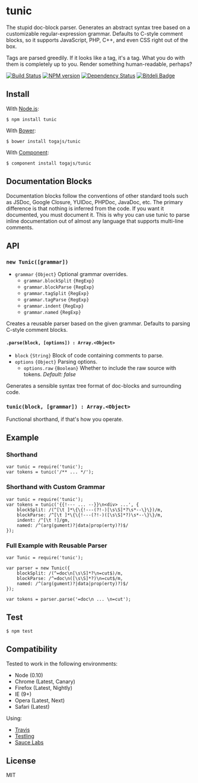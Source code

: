 # tunic

The stupid doc-block parser. Generates an abstract syntax tree based on a customizable regular-expression grammar. Defaults to C-style comment blocks, so it supports JavaScript, PHP, C++, and even CSS right out of the box.

Tags are parsed greedily. If it looks like a tag, it's a tag. What you do with them is completely up to you. Render something human-readable, perhaps?

[![Build Status](https://travis-ci.org/togajs/tunic.png?branch=master)](https://travis-ci.org/togajs/tunic)
[![NPM version](https://badge.fury.io/js/tunic.png)](http://badge.fury.io/js/tunic)
[![Dependency Status](https://gemnasium.com/togajs/tunic.png)](https://gemnasium.com/togajs/tunic)
[![Bitdeli Badge](https://d2weczhvl823v0.cloudfront.net/togajs/tunic/trend.png)](https://bitdeli.com/free "Bitdeli Badge")

## Install

With [Node.js](http://nodejs.org):

    $ npm install tunic

With [Bower](http://bower.io):

    $ bower install togajs/tunic

With [Component](http://component.io):

    $ component install togajs/tunic

## Documentation Blocks

Documentation blocks follow the conventions of other standard tools such as JSDoc, Google Closure, YUIDoc, PHPDoc, JavaDoc, etc. The primary difference is that nothing is inferred from the code. If you want it documented, you must document it. This is why you can use tunic to parse inline documentation out of almost any language that supports multi-line comments.

## API

### `new Tunic([grammar])`

- `grammar` `{Object}` Optional grammar overrides.
  - `grammar.blockSplit` `{RegExp}`
  - `grammar.blockParse` `{RegExp}`
  - `grammar.tagSplit` `{RegExp}`
  - `grammar.tagParse` `{RegExp}`
  - `grammar.indent` `{RegExp}`
  - `grammar.named` `{RegExp}`

Creates a reusable parser based on the given grammar. Defaults to parsing C-style comment blocks.

#### `.parse(block, [options]) : Array.<Object>`

- `block` `{String}` Block of code containing comments to parse.
- `options` `{Object}` Parsing options.
  - `options.raw` `{Boolean}` Whether to include the raw source with tokens. _Default: false_

Generates a sensible syntax tree format of doc-blocks and surrounding code.

### `tunic(block, [grammar]) : Array.<Object>`

Functional shorthand, if that's how you operate.

## Example

### Shorthand

    var tunic = require('tunic');
    var tokens = tunic('/** ... */');

### Shorthand with Custom Grammar

    var tunic = require('tunic');
    var tokens = tunic('{{!--- ... --}}\n<div> ...', {
        blockSplit: /(^[\t ]*\{\{!---(?!-)[\s\S]*?\s*--\}\})/m,
        blockParse: /^[\t ]*\{\{!---(?!-)([\s\S]*?)\s*--\}\}/m,
        indent: /^[\t !]/gm,
        named: /^(arg(gument)?|data|prop(erty)?)$/
    });

### Full Example with Reusable Parser

    var Tunic = require('tunic');

    var parser = new Tunic({
        blockSplit: /(^=doc\n[\s\S]*?\n=cut$)/m,
        blockParse: /^=doc\n([\s\S]*?)\n=cut$/m,
        named: /^(arg(gument)?|data|prop(erty)?)$/
    });

    var tokens = parser.parse('=doc\n ... \n=cut');

## Test

    $ npm test

## Compatibility

Tested to work in the following environments:

- Node (0.10)
- Chrome (Latest, Canary)
- Firefox (Latest, Nightly)
- IE (9+)
- Opera (Latest, Next)
- Safari (Latest)

Using:

- [Travis](https://travis-ci.org/togajs/tunic)
- [Testling](http://ci.testling.com/togajs/tunic)
- [Sauce Labs](https://saucelabs.com/u/togajs-tunic)

## License

MIT
